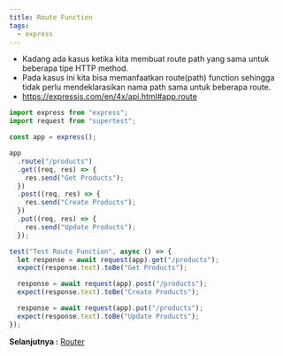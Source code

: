 ```yaml
---
title: Route Function
tags:
  - express
---
```


- Kadang ada kasus ketika kita membuat route path yang sama untuk beberapa tipe HTTP method.
- Pada kasus ini kita bisa memanfaatkan route(path) function sehingga tidak perlu mendeklarasikan nama path sama untuk beberapa route.
- https://expressjs.com/en/4x/api.html#app.route

```js
import express from "express";
import request from "supertest";

const app = express();

app
  .route("/products")
  .get((req, res) => {
    res.send("Get Products");
  })
  .post((req, res) => {
    res.send("Create Products");
  })
  .put((req, res) => {
    res.send("Update Products");
  });

test("Test Route Function", async () => {
  let response = await request(app).get("/products");
  expect(response.text).toBe("Get Products");

  response = await request(app).post("/products");
  expect(response.text).toBe("Create Products");

  response = await request(app).put("/products");
  expect(response.text).toBe("Update Products");
});
```

**Selanjutnya :** [Router](router.md)
